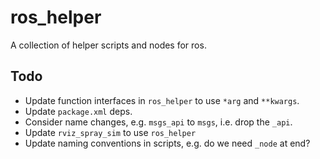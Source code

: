 # ros_helper

A collection of helper scripts and nodes for ros. 

## Todo

* Update function interfaces in `ros_helper` to use `*arg` and `**kwargs`. 
* Update `package.xml` deps.
* Consider name changes, e.g. `msgs_api` to `msgs`, i.e. drop the `_api`.
* Update `rviz_spray_sim` to use `ros_helper`
* Update naming conventions in scripts, e.g. do we need `_node` at end?
